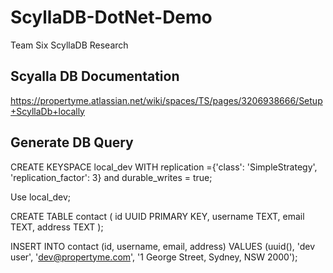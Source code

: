 # ScyllaDB-DotNet-Demo
Team Six ScyllaDB Research

## Scyalla DB Documentation
https://propertyme.atlassian.net/wiki/spaces/TS/pages/3206938666/Setup+ScyllaDb+locally


## Generate DB Query

CREATE KEYSPACE local_dev WITH replication ={'class': 'SimpleStrategy', 'replication_factor': 3} and durable_writes = true;

Use local_dev;

CREATE TABLE contact (
	id UUID PRIMARY KEY,
	username TEXT,
	email TEXT,
	address TEXT
);

INSERT INTO contact (id, username, email, address)
VALUES (uuid(), 'dev user', 'dev@propertyme.com', '1 George Street, Sydney, NSW 2000');